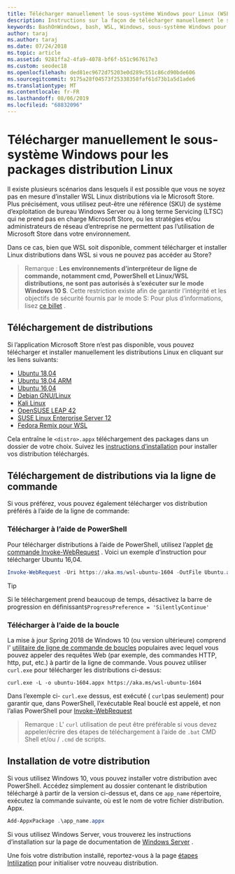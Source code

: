 ```yaml
---
title: Télécharger manuellement le sous-système Windows pour Linux (WSL) distributions
description: Instructions sur la façon de télécharger manuellement le sous-système Windows pour les distributions Linux.
keywords: BashOnWindows, bash, WSL, Windows, sous-système Windows pour Linux, WSL, sous-système Windows, distribution, Ubuntu, openSUSE, SLES, Debian, Kali
author: taraj
ms.author: taraj
ms.date: 07/24/2018
ms.topic: article
ms.assetid: 9281ffa2-4fa9-4078-bf6f-b51c967617e3
ms.custom: seodec18
ms.openlocfilehash: ded81ec9672d75203e0d289c551c86cd90bde606
ms.sourcegitcommit: 9175a28f04573f25338358faf61d73b1a5d1ade6
ms.translationtype: MT
ms.contentlocale: fr-FR
ms.lasthandoff: 08/06/2019
ms.locfileid: "68832096"
---
```

# <a name="manually-download-windows-subsystem-for-linux-distro-packages"></a>Télécharger manuellement le sous-système Windows pour les packages distribution Linux

Il existe plusieurs scénarios dans lesquels il est possible que vous ne soyez pas en mesure d’installer WSL Linux distributions via le Microsoft Store. Plus précisément, vous utilisez peut-être une référence (SKU) de système d’exploitation de bureau Windows Server ou à long terme Servicing (LTSC) qui ne prend pas en charge Microsoft Store, ou les stratégies et/ou administrateurs de réseau d’entreprise ne permettent pas l’utilisation de Microsoft Store dans votre environnement.

Dans ce cas, bien que WSL soit disponible, comment télécharger et installer Linux distributions dans WSL si vous ne pouvez pas accéder au Store?

> Remarque : **Les environnements d’interpréteur de ligne de commande, notamment cmd, PowerShell et Linux/WSL distributions, ne sont pas autorisés à s’exécuter sur le mode Windows 10 S**. Cette restriction existe afin de garantir l’intégrité et les objectifs de sécurité fournis par le mode S: Pour plus d’informations, lisez [ce billet](https://blogs.msdn.microsoft.com/commandline/2017/05/18/will-linux-distros-run-on-windows-10-s/) .

## <a name="downloading-distros"></a>Téléchargement de distributions

Si l’application Microsoft Store n’est pas disponible, vous pouvez télécharger et installer manuellement les distributions Linux en cliquant sur les liens suivants:
* [Ubuntu 18,04](https://aka.ms/wsl-ubuntu-1804)
* [Ubuntu 18,04 ARM](https://aka.ms/wsl-ubuntu-1804-arm)
* [Ubuntu 16,04](https://aka.ms/wsl-ubuntu-1604)
* [Debian GNU/Linux](https://aka.ms/wsl-debian-gnulinux)
* [Kali Linux](https://aka.ms/wsl-kali-linux-new)
* [OpenSUSE LEAP 42](https://aka.ms/wsl-opensuse-42)
* [SUSE Linux Enterprise Server 12](https://aka.ms/wsl-sles-12)
* [Fedora Remix pour WSL](https://github.com/WhitewaterFoundry/WSLFedoraRemix/releases/)

Cela entraîne le `<distro>.appx` téléchargement des packages dans un dossier de votre choix. Suivez les [instructions d’installation](#Installing-your-distro) pour installer vos distribution téléchargés.

## <a name="downloading-distros-via-the-command-line"></a>Téléchargement de distributions via la ligne de commande
Si vous préférez, vous pouvez également télécharger vos distribution préférés à l’aide de la ligne de commande:

 ### <a name="download-using-powershell"></a>Télécharger à l’aide de PowerShell
 Pour télécharger distributions à l’aide de PowerShell, utilisez l’applet [de commande Invoke-WebRequest](https://msdn.microsoft.com/powershell/reference/5.1/microsoft.powershell.utility/invoke-webrequest) . Voici un exemple d’instruction pour télécharger Ubuntu 16,04.

```powershell
Invoke-WebRequest -Uri https://aka.ms/wsl-ubuntu-1604 -OutFile Ubuntu.appx -UseBasicParsing
```

> [!TIP]
> Si le téléchargement prend beaucoup de temps, désactivez la barre de progression en définissant`$ProgressPreference = 'SilentlyContinue'`

### <a name="download-using-curl"></a>Télécharger à l’aide de la boucle
La mise à jour Spring 2018 de Windows 10 (ou version ultérieure) comprend l' [utilitaire de ligne de commande de boucles](https://curl.haxx.se/) populaires avec lequel vous pouvez appeler des requêtes Web (par exemple, des commandes HTTP, http, put, etc.) à partir de la ligne de commande. Vous pouvez utiliser `curl.exe` pour télécharger les distributions ci-dessus:

```console
curl.exe -L -o ubuntu-1604.appx https://aka.ms/wsl-ubuntu-1604
```

Dans l’exemple ci- `curl.exe` dessus, est exécuté ( `curl`pas seulement) pour garantir que, dans PowerShell, l’exécutable Real bouclé est appelé, et non l’alias PowerShell pour [Invoke-WebRequest](https://docs.microsoft.com/en-us/powershell/module/microsoft.powershell.utility/invoke-webrequest?view=powershell-6)

> Remarque : L' `curl` utilisation de peut être préférable si vous devez appeler/écrire des étapes de téléchargement à l’aide de `.bat` CMD Shell et/ou  /  `.cmd` de scripts.

## <a name="installing-your-distro"></a>Installation de votre distribution
Si vous utilisez Windows 10, vous pouvez installer votre distribution avec PowerShell. Accédez simplement au dossier contenant le distribution téléchargé à partir de la version ci-dessus et, dans ce `app_name` répertoire, exécutez la commande suivante, où est le nom de votre fichier distribution. Appx.  
```Powershell
Add-AppxPackage .\app_name.appx
```

Si vous utilisez Windows Server, vous trouverez les instructions d’installation sur la page de documentation de [Windows Server](install-on-server.md) .

Une fois votre distribution installé, reportez-vous à la page [étapes Intilization](initialize-distro.md) pour initialiser votre nouveau distribution.
